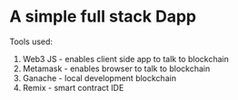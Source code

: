 # A simple full stack Dapp

Tools used:
1. Web3 JS - enables client side app to talk to blockchain
2. Metamask - enables browser to talk to blockchain
3. Ganache - local development blockchain
4. Remix - smart contract IDE


